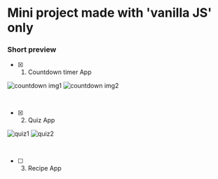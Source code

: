 # Mini project made with 'vanilla JS' only

### Short preview

- [X] 1. Countdown timer App

![countdown img1](https://user-images.githubusercontent.com/58247800/103340885-9e9dfa00-4ac8-11eb-8218-506be2c539ed.PNG)
![countdown img2](https://user-images.githubusercontent.com/58247800/103340895-a198ea80-4ac8-11eb-813d-ec524dae9131.PNG)

<br>

- [X] 2. Quiz App

![quiz1](https://user-images.githubusercontent.com/58247800/103654608-740cdf00-4fa9-11eb-8fda-8724d57458c1.PNG)
![quiz2](https://user-images.githubusercontent.com/58247800/103654618-77a06600-4fa9-11eb-8ebd-e81aa1bb3a80.PNG)

<br>

- [ ] 3. Recipe App
